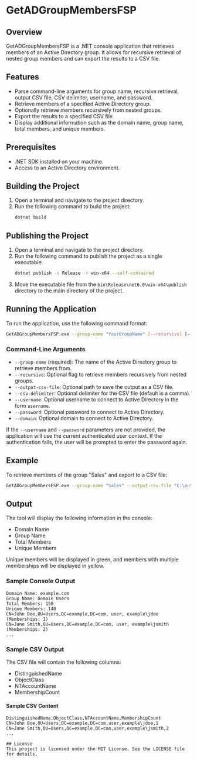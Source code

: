 # GetADGroupMembersFSP

## Overview
GetADGroupMembersFSP is a .NET console application that retrieves members of an Active Directory group. It allows for recursive retrieval of nested group members and can export the results to a CSV file.

## Features
- Parse command-line arguments for group name, recursive retrieval, output CSV file, CSV delimiter, username, and password.
- Retrieve members of a specified Active Directory group.
- Optionally retrieve members recursively from nested groups.
- Export the results to a specified CSV file.
- Display additional information such as the domain name, group name, total members, and unique members.

## Prerequisites
- .NET SDK installed on your machine.
- Access to an Active Directory environment.

## Building the Project
1. Open a terminal and navigate to the project directory.
2. Run the following command to build the project:
   ```sh
   dotnet build
   ```

## Publishing the Project
1. Open a terminal and navigate to the project directory.
2. Run the following command to publish the project as a single executable:
   ```sh
   dotnet publish -c Release -r win-x64 --self-contained
   ```
3. Move the executable file from the `bin\Release\net6.0\win-x64\publish` directory to the main directory of the project.

## Running the Application
To run the application, use the following command format:
```sh
GetADGroupMembersFSP.exe --group-name "YourGroupName" [--recursive] [--output-csv-file "path/to/output.csv"] [--csv-delimiter ","] [--username "domain\\username"] [--password "password"]
```

### Command-Line Arguments
- `--group-name` (required): The name of the Active Directory group to retrieve members from.
- `--recursive`: Optional flag to retrieve members recursively from nested groups.
- `--output-csv-file`: Optional path to save the output as a CSV file.
- `--csv-delimiter`: Optional delimiter for the CSV file (default is a comma).
- `--username`: Optional username to connect to Active Directory in the form `username`.
- `--password`: Optional password to connect to Active Directory.
- `--domain`: Optional domain to connect to Active Directory.

If the `--username` and `--password` parameters are not provided, the application will use the current authenticated user context. If the authentication fails, the user will be prompted to enter the password again.

## Example
To retrieve members of the group "Sales" and export to a CSV file:
```sh
GetADGroupMembersFSP.exe --group-name "Sales" --output-csv-file "C:\output\sales_members.csv"
```

## Output

The tool will display the following information in the console:

- Domain Name
- Group Name
- Total Members
- Unique Members

Unique members will be displayed in green, and members with multiple memberships will be displayed in yellow.

### Sample Console Output

```
Domain Name: example.com
Group Name: Domain Users
Total Members: 150
Unique Members: 140
CN=John Doe,OU=Users,DC=example,DC=com, user, example\jdoe (Memberships: 1)
CN=Jane Smith,OU=Users,DC=example,DC=com, user, example\jsmith (Memberships: 2)
...
```

### Sample CSV Output

The CSV file will contain the following columns:

- DistinguishedName
- ObjectClass
- NTAccountName
- MembershipCount

#### Sample CSV Content

```
DistinguishedName,ObjectClass,NTAccountName,MembershipCount
CN=John Doe,OU=Users,DC=example,DC=com,user,example\jdoe,1
CN=Jane Smith,OU=Users,DC=example,DC=com,user,example\jsmith,2
...

## License
This project is licensed under the MIT License. See the LICENSE file for details.
